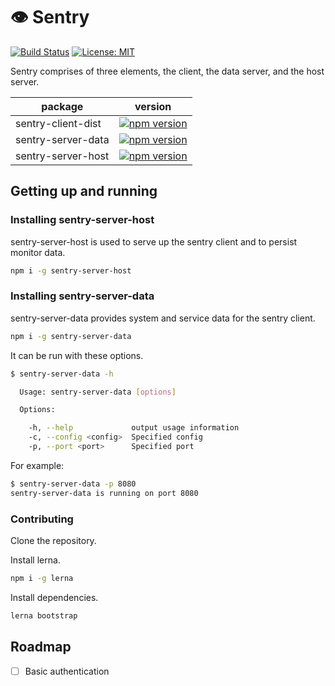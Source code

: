 # 👁 Sentry
[![Build Status](https://travis-ci.org/sbuggay/sentry.svg?branch=master)](https://travis-ci.org/sbuggay/sentry)
[![License: MIT](https://img.shields.io/badge/License-MIT-blue.svg)](https://opensource.org/licenses/MIT)

Sentry comprises of three elements, the client, the data server, and the host server.

| package | version |
| ------- | ------- |
| sentry-client-dist | [![npm version](https://badge.fury.io/js/sentry-client-dist.svg)](https://badge.fury.io/js/sentry-client-dist) |
| sentry-server-data | [![npm version](https://badge.fury.io/js/sentry-server-data.svg)](https://badge.fury.io/js/sentry-server-data) |
| sentry-server-host | [![npm version](https://badge.fury.io/js/sentry-server-host.svg)](https://badge.fury.io/js/sentry-server-host) |

## Getting up and running

### Installing sentry-server-host
sentry-server-host is used to serve up the sentry client and to persist monitor data.

```bash
npm i -g sentry-server-host
```

### Installing sentry-server-data
sentry-server-data provides system and service data for the sentry client.

```bash
npm i -g sentry-server-data
```

It can be run with these options.
```bash
$ sentry-server-data -h

  Usage: sentry-server-data [options]

  Options:

    -h, --help             output usage information
    -c, --config <config>  Specified config
    -p, --port <port>      Specified port
```

For example:
```bash
$ sentry-server-data -p 8080
sentry-server-data is running on port 8080
```

### Contributing
Clone the repository.

Install lerna.
```bash
npm i -g lerna
```

Install dependencies.
```bash
lerna bootstrap
```

## Roadmap
- [ ] Basic authentication